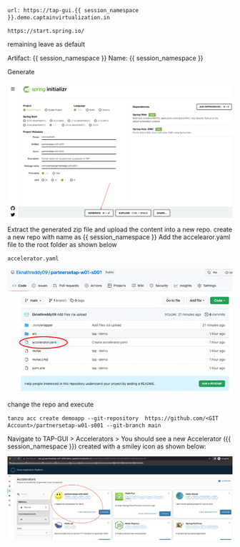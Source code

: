 

```dashboard:open-url
url: https://tap-gui.{{ session_namespace }}.demo.captainvirtualization.in
```

```dashboard:open-url
https://start.spring.io/
```
remaining leave as default

Artifact: {{ session_namespace }}
Name: {{ session_namespace }}

Generate

![Spring](images/spring.png)

Extract the generated zip file and upload the content into a new repo. create a new repo with name as {{ session_namespace }}
Add the accelearor.yaml file to the root folder as shown below

```execute
accelerator.yaml
```

![Git repo](images/acc-3.png)

change the repo and execute

```copyandedit
tanzu acc create demoapp --git-repository  https://github.com/<GIT Account>/partnersetap-w01-s001 --git-branch main
```

Navigate to TAP-GUI > Accelerators > You should see a new Accelerator ({{ session_namespace }}) created with a smiley icon as shown below: 

![Git repo](images/acc-4.png)
